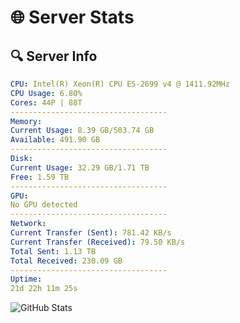# 🌐 Server Stats
## 🔍 Server Info
```yaml
CPU: Intel(R) Xeon(R) CPU E5-2699 v4 @ 1411.92MHz
CPU Usage: 6.80%
Cores: 44P | 88T
-----------------------------------
Memory:
Current Usage: 8.39 GB/503.74 GB
Available: 491.90 GB
-----------------------------------
Disk:
Current Usage: 32.29 GB/1.71 TB
Free: 1.59 TB
-----------------------------------
GPU:
No GPU detected
-----------------------------------
Network:
Current Transfer (Sent): 781.42 KB/s
Current Transfer (Received): 79.50 KB/s
Total Sent: 1.13 TB
Total Received: 230.09 GB
-----------------------------------
Uptime:
21d 22h 11m 25s
```
![GitHub Stats](https://img.shields.io/badge/Updated-2025-05-11_15:20:13-blue)